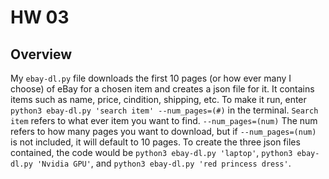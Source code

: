 # HW 03

## Overview

My `ebay-dl.py` file downloads the first 10 pages (or how ever many I choose) of eBay for a chosen item and creates a json file for it. It contains items such as name, price, cindition, shipping, etc. To make it run, enter `python3 ebay-dl.py 'search item' --num_pages=(#)` in the terminal. `Search item` refers to what ever item you want to find. `--num_pages=(num)` The num refers to how many pages you want to download, but if `--num_pages=(num)` is not included, it will default to 10 pages. To create the three json files contained, the code would be `python3 ebay-dl.py 'laptop'`, `python3 ebay-dl.py 'Nvidia GPU'`, and `python3 ebay-dl.py 'red princess dress'`. 